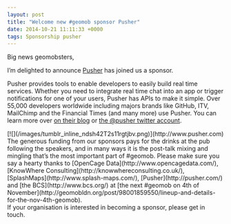 ```yaml
--- 
layout: post
title: "Welcome new #geomob sponsor Pusher"
date: 2014-10-21 11:11:33 +0000
tags: Sponsorship pusher
---
```

<div>

<div>

<div>Big news geomobsters,  

</div>

I’m delighted to announce [Pusher](http://pusher.com/) has joined us a sponsor.  

</div>

Pusher provides tools to enable developers to easily build real time services. Whether you need to integrate real time chat into an app or trigger notifications for one of your users, Pusher has APIs to make it simple. Over 55,000 developers worldwide including majors brands like GitHub, ITV, MailChimp and the Financial Times (and many more) use Pusher. You can learn more over [on their blog](http://blog.pusher.com) or [the @pusher twitter account](https://twitter.com/pusher). </div>

<div>[![](/images/tumblr_inline_ndsh42T2s11rgtjbv.png)](http://www.pusher.com)</div>

<div>The generous funding from our sponsors pays for the drinks at the pub following the speakers, and in many ways it is the post-talk mixing and mingling that’s the most important part of #geomob. Please make sure you say a hearty thanks to [OpenCage Data](http://www.opencagedata.com/), [KnowWhere Consulting](http://knowwhereconsulting.co.uk/), [SplashMaps](http://www.splash-maps.com/), [Pusher](http://pusher.com/) and [the BCS](http://www.bcs.org/) at [the next #geomob on 4th of November](http://geomobldn.org/post/98001859550/lineup-and-details-for-the-nov-4th-geomob).</div>

<div>If your organisation is interested in becoming a sponsor, please get in touch.</div>